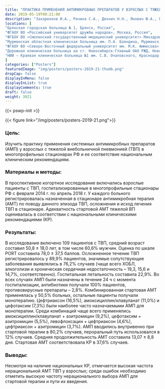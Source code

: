 ```yaml
---
title: "ПРАКТИКА ПРИМЕНЕНИЯ АНТИМИКРОБНЫХ ПРЕПАРАТОВ У ВЗРОСЛЫХ С ТЯЖЕЛОЙ ВНЕБОЛЬНИЧНОЙ ПНЕВМОНИЕЙ"
date: 2019-05-19T00:21:00
description: "Захаренков И.А., Рачина С.А., Дехнич Н.Н., Янович Ю.А., Гордеева С.А., Портнягина У.С., Лебедева М.С., Архипенко М.В."
locations: [
"Брянская городская больница № 1, Брянск, Россия", 
"ФГАОУ ВО «Российский университет дружбы народов», Москва, Россия",
"ФГБОУ ВО «Смоленский государственный медицинский университет» Минздрава России, Смоленск, Россия",
"Мурманская областная клиническая больница им. П.А. Баяндина, Мурманск, Россия",
"ФГАОУ ВО «Северо-Восточный федеральный университет им. М.К. Аммосова», Якутск, Россия", 
"Дорожная клиническая больница на ст. Новосибирск-Главный ОАО РЖД, Новосибирск, Россия",
"НИИ – Краевая клиническая больница №1 им. С.В. Очаповского, Краснодар, Россия"
]
categories: ["Posters"]
featuredImage: "img/posters/posters-2019-21-thumb.png"
dropCap: false
displayInMenu: false
displayInList: true
displayComments: true
draft: false
weight: 3021
---
```



{{< pswp-init >}}

{{< figure link="/img/posters/posters-2019-21.png">}}


### Цель:

Изучить практику применения системных антимикробных препаратов (АМП) у взрослых с тяжелой внебольничной пневмонией (ТВП) в многопрофильных стационарах РФ и ее соответствие национальным клиническим рекомендациям.

### Материалы и методы: 

В проспективное когортное исследование включались взрослые пациенты с ТВП, госпитализированные в многопрофильные стационары РФ с февраля 2014 г. по апрель 2018 г. У каждого больного регистрировалась назначенная в стационаре антимикробная терапия (АМТ) по поводу данного эпизода ТВП, осложнения и исход лечения ТВП в стационаре. Адекватность стартовой АМТ тяжелой ВП оценивалась в соответствии с национальными клиническими рекомендациями (КР).

### Результаты: 

В исследование включено 109 пациентов с ТВП, средний возраст составил 50,8 ± 18,0 лет, в том числе 60,6% мужчин. Оценка по шкале PORT составила 78,0 ± 37,5 баллов. Осложненное течение ТВП регистрировалось у 89,9% пациентов, значимые сопутствующие заболевания выявлялись в 76,2% случаев (чаще всего ХОБЛ, алкоголизм и хроническая сердечная недостаточность – 19,3, 15,6 и 14,7%, соответственно). Госпитальная летальность составила 22,9%. Во всех случаях АМП были назначены в течение 24 ч с момента госпитализации, антибиотики получали 100% пациентов, противовирусные препараты – 2,8%. Комбинированная стартовая АМТ применялась у 50,5% больных, остальные пациенты получали монотерапию. Цефтриаксон (16,5%), амоксициллин/клавуланат (11,0%) и цефотаксим (7,3%) были наиболее часто назначаемыми АМП для монотерапии. Среди комбинаций чаще всего применялись амоксициллин/клавуланат + азитромицин (9,2%), цефотаксим + азитромицин (5,5%), левофлоксацин + цефтриаксон (4,6%), цефтриаксон + азитромицин (3,7%). АМП вводились внутривенно при стартовой терапии в 80,2% случаев, пероральный путь использовался в 12% случаев. Средняя продолжительность АМТ составила 13,07 ± 8,8 дня. Стартовая АМТ соответствовала КР в 37,6% случаев.

### Выводы: 

Несмотря на наличие национальных КР, отмечается высокая частота нерациональной АМТ ТВП у взрослых; среди ошибок необходимо отметить высокую частоту нерационального выбора АМП для стартовой терапии и пути их введения.